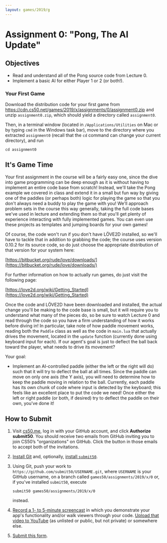 ```yaml
---
layout: games/2019/g
---
```


# Assignment 0: "Pong, The AI Update"

## Objectives

* Read and understand all of the Pong source code from Lecture 0.
* Implement a basic AI for either Player 1 or 2 (or both!).

### Your First Game

Download the distribution code for your first game from <https://cdn.cs50.net/games/2019/x/assignments/0/assignment0.zip> and unzip `assignment0.zip`, which should yield a directory called `assignment0`.

Then, in a terminal window (located in `/Applications/Utilities` on Mac or by typing
`cmd` in the Windows task bar), move to the directory where you extracted `assignment0`
(recall that the `cd` command can change your current directory), and run

```
cd assignment0
```

## It's Game Time

Your first assignment in the course will be a fairly easy one,
since the dive into game programming can be deep enough as it is without having to implement an
entire code base from scratch! Instead, we'll take the Pong example we covered in class and
extend it in a small but fun way by giving one of the paddles (or perhaps both) logic for playing
the game so that you don't always need a buddy to play the game with you! We'll approach problem
sets in the course this way generally, taking the full code bases we've used in lecture and extending
them so that you'll get plenty of experience interacting with fully implemented games. You can even
use these projects as templates and jumping boards for your own games!

Of course, the code won't run if you don't have LÖVE2D installed, so we'll have to tackle that in addition to
grabbing the code; the course uses version 0.10.2 for its source code, so do just choose the appropriate distribution of that version for your system here:

[https://bitbucket.org/rude/love/downloads/](https://bitbucket.org/rude/love/downloads/)

For further information on how to actually run games, do just visit the following page:

[https://love2d.org/wiki/Getting_Started](https://love2d.org/wiki/Getting_Started)

Once the code and LÖVE2D have been downloaded and installed, the actual change you'll be making to the code base is
small, but it will require you to understand what many of the pieces do, so be sure to watch Lecture 0 and read
through the code so you have a firm understanding of how it works before diving in! In particular, take note of how
paddle movement works, reading both the `Paddle` class as well as the code in `main.lua` that actually drives the
movement, located in the `update` function (currently done using keyboard input for each). If our agent's goal is
just to deflect the ball back toward the player, what needs to drive its movement?

Your goal:

* Implement an AI-controlled paddle (either the left or the right will do) such that it will try to deflect
the ball at all times. Since the paddle can move on only one axis (the Y axis), you will need to determine how to
keep the paddle moving in relation to the ball. Currently, each paddle has its own chunk of code where input is
detected by the keyboard; this feels like an excellent place to put the code we need! Once either the left or right
paddle (or both, if desired) try to deflect the paddle on their own, you've done it!

## How to Submit

1. Visit [cs50.me](https://cs50.me/), log in with your GitHub account, and click **Authorize submit50**. You should receive two emails from GitHub inviting you to join CS50’s "organizations" on GitHub. Click the button in those emails to accept both of the invitations.
1. [Install Git](https://git-scm.com/downloads) and, optionally, [install `submit50`](https://cs50.readthedocs.io/submit50/).
1. Using Git, push your work to `https://github.com/submit50/USERNAME.git`, where `USERNAME` is your GitHub username, on a branch called `games50/assignments/2019/x/0` or, if you've installed `submit50`, execute

   ```
   submit50 games50/assignments/2019/x/0
   ```

   instead.
1. [Record a 1- to 5-minute screencast](https://www.howtogeek.com/205742/how-to-record-your-windows-mac-linux-android-or-ios-screen/) in which you demonstrate your app's functionality and/or walk viewers through your code. [Upload that video to YouTube](https://www.youtube.com/upload) (as unlisted or public, but not private) or somewhere else.
1. [Submit this form](https://forms.cs50.io/3f2958dd-e506-4232-970c-c51c62b94ae1).
